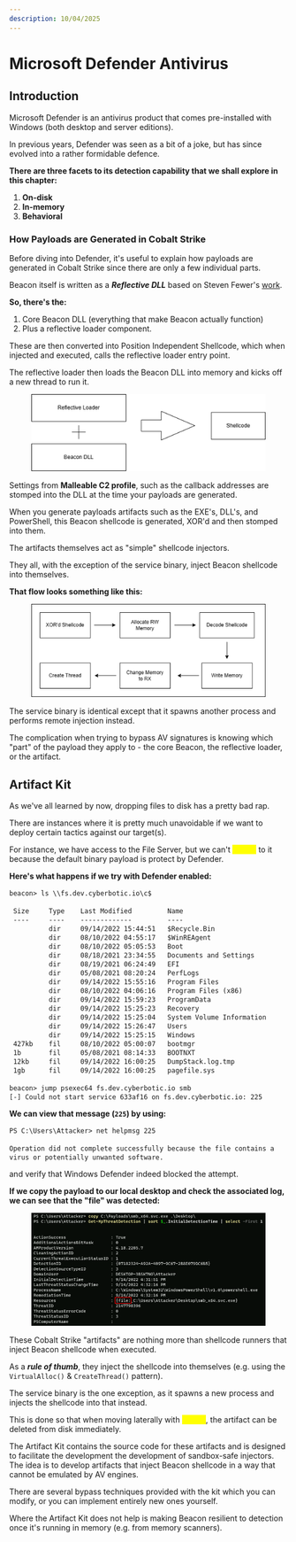 ```yaml
---
description: 10/04/2025
---
```


# Microsoft Defender Antivirus

## Introduction

Microsoft Defender is an antivirus product that comes pre-installed with Windows (both desktop and server editions).

In previous years, Defender was seen as a bit of a joke, but has since evolved into a rather formidable defence.

**There are three facets to its detection capability that we shall explore in this chapter:**

1. **On-disk**
2. **In-memory**
3. **Behavioral**

### How Payloads are Generated in Cobalt Strike

Before diving into Defender, it's useful to explain how payloads are generated in Cobalt Strike since there are only a few individual parts.

Beacon itself is written as a _**Reflective DLL**_ based on Steven Fewer's [work](https://github.com/stephenfewer/ReflectiveDLLInjection).

**So, there's the:**

1. Core Beacon DLL (everything that make Beacon actually function)&#x20;
2. Plus a reflective loader component.

These are then converted into Position Independent Shellcode, which when injected and executed, calls the reflective loader entry point.

The reflective loader then loads the Beacon DLL into memory and kicks off a new thread to run it.

<figure><img src="../.gitbook/assets/image (3).png" alt=""><figcaption></figcaption></figure>

Settings from **Malleable C2 profile**, such as the callback addresses are stomped into the DLL at the time your payloads are generated.

When you generate payloads artifacts such as the EXE's, DLL's, and PowerShell, this Beacon shellcode is generated, XOR'd and then stomped into them.

The artifacts themselves act as "simple" shellcode injectors.&#x20;

They all, with the exception of the service binary, inject Beacon shellcode into themselves.&#x20;

**That flow looks something like this:**

<figure><img src="../.gitbook/assets/image (4).png" alt=""><figcaption></figcaption></figure>

The service binary is identical except that it spawns another process and performs remote injection instead.

The complication when trying to bypass AV signatures is knowing which "part" of the payload they apply to - the core Beacon, the reflective loader, or the artifact.

## Artifact Kit

As we've all learned by now, dropping files to disk has a pretty bad rap.&#x20;

There are instances where it is pretty much unavoidable if we want to deploy certain tactics against our target(s).

For instance, we have access to the File Server, but we can't <mark style="color:yellow;">`PsExec`</mark> to it because the default binary payload is protect by Defender.

**Here's what happens if we try with Defender enabled:**

```
beacon> ls \\fs.dev.cyberbotic.io\c$

 Size     Type    Last Modified         Name
 ----     ----    -------------         ----
          dir     09/14/2022 15:44:51   $Recycle.Bin
          dir     08/10/2022 04:55:17   $WinREAgent
          dir     08/10/2022 05:05:53   Boot
          dir     08/18/2021 23:34:55   Documents and Settings
          dir     08/19/2021 06:24:49   EFI
          dir     05/08/2021 08:20:24   PerfLogs
          dir     09/14/2022 15:55:16   Program Files
          dir     08/10/2022 04:06:16   Program Files (x86)
          dir     09/14/2022 15:59:23   ProgramData
          dir     09/14/2022 15:25:23   Recovery
          dir     09/14/2022 15:25:04   System Volume Information
          dir     09/14/2022 15:26:47   Users
          dir     09/14/2022 15:25:15   Windows
 427kb    fil     08/10/2022 05:00:07   bootmgr
 1b       fil     05/08/2021 08:14:33   BOOTNXT
 12kb     fil     09/14/2022 16:00:25   DumpStack.log.tmp
 1gb      fil     09/14/2022 16:00:25   pagefile.sys

beacon> jump psexec64 fs.dev.cyberbotic.io smb
[-] Could not start service 633af16 on fs.dev.cyberbotic.io: 225
```

**We can view that message (`225`) by using:**

```
PS C:\Users\Attacker> net helpmsg 225

Operation did not complete successfully because the file contains a virus or potentially unwanted software.
```

and verify that Windows Defender indeed blocked the attempt.

**If we copy the payload to our local desktop and check the associated log, we can see that the "file" was detected:**

<figure><img src="../.gitbook/assets/image.png" alt=""><figcaption></figcaption></figure>

These Cobalt Strike "artifacts" are nothing more than shellcode runners that inject Beacon shellcode when executed.&#x20;

As a _**rule of thumb**_, they inject the shellcode into themselves (e.g. using the `VirtualAlloc()` & `CreateThread()` pattern).

The service binary is the one exception, as it spawns a new process and injects the shellcode into that instead.

This is done so that when moving laterally with <mark style="color:yellow;">`PsExec`</mark>, the artifact can be deleted from disk immediately.

The Artifact Kit contains the source code for these artifacts and is designed to facilitate the development the development of sandbox-safe injectors. The idea is to develop artifacts that inject Beacon shellcode in a way that cannot be emulated by AV engines.

There are several bypass techniques provided with the kit which you can modify, or you can implement entirely new ones yourself.

Where the Artifact Kit does not help is making Beacon resilient to detection once it's running in memory (e.g. from memory scanners).
